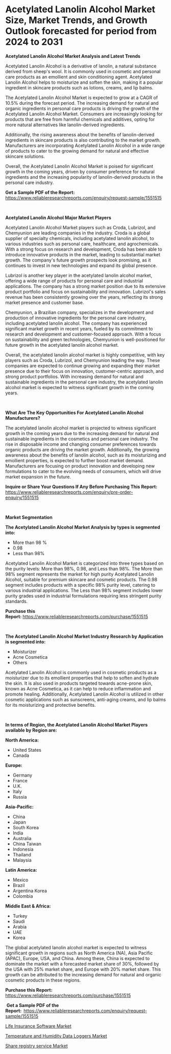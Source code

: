 <p><h1>Acetylated Lanolin Alcohol Market Size, Market Trends, and Growth Outlook forecasted for period from 2024 to 2031</h1></p><p><strong>Acetylated Lanolin Alcohol Market Analysis and Latest Trends</strong></p>
<p><p>Acetylated Lanolin Alcohol is a derivative of lanolin, a natural substance derived from sheep's wool. It is commonly used in cosmetic and personal care products as an emollient and skin conditioning agent. Acetylated Lanolin Alcohol helps to moisturize and soften the skin, making it a popular ingredient in skincare products such as lotions, creams, and lip balms.</p><p>The Acetylated Lanolin Alcohol Market is expected to grow at a CAGR of 10.5% during the forecast period. The increasing demand for natural and organic ingredients in personal care products is driving the growth of the Acetylated Lanolin Alcohol Market. Consumers are increasingly looking for products that are free from harmful chemicals and additives, opting for more natural alternatives like lanolin-derived ingredients.</p><p>Additionally, the rising awareness about the benefits of lanolin-derived ingredients in skincare products is also contributing to the market growth. Manufacturers are incorporating Acetylated Lanolin Alcohol in a wide range of products to cater to the growing demand for natural and effective skincare solutions.</p><p>Overall, the Acetylated Lanolin Alcohol Market is poised for significant growth in the coming years, driven by consumer preference for natural ingredients and the increasing popularity of lanolin-derived products in the personal care industry.</p></p>
<p><strong>Get a Sample PDF of the Report:&nbsp;</strong> <a href="https://www.reliableresearchreports.com/enquiry/request-sample/1551515">https://www.reliableresearchreports.com/enquiry/request-sample/1551515</a></p>
<p>&nbsp;</p>
<p><strong>Acetylated Lanolin Alcohol Major Market Players</strong></p>
<p><p>Acetylated Lanolin Alcohol Market players such as Croda, Lubrizol, and Chemyunion are leading companies in the industry. Croda is a global supplier of specialty chemicals, including acetylated lanolin alcohol, to various industries such as personal care, healthcare, and agrochemicals. With a strong focus on research and development, Croda has been able to introduce innovative products in the market, leading to substantial market growth. The company's future growth prospects look promising, as it continues to invest in new technologies and expand its global presence.</p><p>Lubrizol is another key player in the acetylated lanolin alcohol market, offering a wide range of products for personal care and industrial applications. The company has a strong market position due to its extensive product portfolio and focus on sustainability and innovation. Lubrizol's sales revenue has been consistently growing over the years, reflecting its strong market presence and customer base.</p><p>Chemyunion, a Brazilian company, specializes in the development and production of innovative ingredients for the personal care industry, including acetylated lanolin alcohol. The company has experienced significant market growth in recent years, fueled by its commitment to research and development and customer-focused approach. With a focus on sustainability and green technologies, Chemyunion is well-positioned for future growth in the acetylated lanolin alcohol market.</p><p>Overall, the acetylated lanolin alcohol market is highly competitive, with key players such as Croda, Lubrizol, and Chemyunion leading the way. These companies are expected to continue growing and expanding their market presence due to their focus on innovation, customer-centric approach, and strong product portfolios. With increasing demand for natural and sustainable ingredients in the personal care industry, the acetylated lanolin alcohol market is expected to witness significant growth in the coming years.</p></p>
<p>&nbsp;</p>
<p><strong>What Are The Key Opportunities For Acetylated Lanolin Alcohol Manufacturers?</strong></p>
<p><p>The acetylated lanolin alcohol market is projected to witness significant growth in the coming years due to the increasing demand for natural and sustainable ingredients in the cosmetics and personal care industry. The rise in disposable income and changing consumer preferences towards organic products are driving the market growth. Additionally, the growing awareness about the benefits of lanolin alcohol, such as its moisturizing and emollient properties, is expected to further boost market demand. Manufacturers are focusing on product innovation and developing new formulations to cater to the evolving needs of consumers, which will drive market expansion in the future.</p></p>
<p><strong>Inquire or Share Your Questions If Any Before Purchasing This Report:</strong> <a href="https://www.reliableresearchreports.com/enquiry/pre-order-enquiry/1551515">https://www.reliableresearchreports.com/enquiry/pre-order-enquiry/1551515</a></p>
<p>&nbsp;</p>
<p><strong>Market Segmentation</strong></p>
<p><strong>The Acetylated Lanolin Alcohol Market Analysis by types is segmented into:</strong></p>
<p><ul><li>More than 98 %</li><li>0.98</li><li>Less than 98%</li></ul></p>
<p><p>Acetylated Lanolin Alcohol Market is categorized into three types based on the purity levels: More than 98%, 0.98, and Less than 98%. The More than 98% segment represents the market for high purity Acetylated Lanolin Alcohol, suitable for premium skincare and cosmetic products. The 0.98 segment includes products with a specific 98% purity level, catering to various industrial applications. The Less than 98% segment includes lower purity grades used in industrial formulations requiring less stringent purity standards.</p></p>
<p><strong>Purchase this Report:&nbsp;</strong><a href="https://www.reliableresearchreports.com/purchase/1551515">https://www.reliableresearchreports.com/purchase/1551515</a></p>
<p>&nbsp;</p>
<p><strong>The Acetylated Lanolin Alcohol Market Industry Research by Application is segmented into:</strong></p>
<p><ul><li>Moisturizer</li><li>Acne Cosmetica</li><li>Others</li></ul></p>
<p><p>Acetylated Lanolin Alcohol is commonly used in cosmetic products as a moisturizer due to its emollient properties that help to soften and hydrate the skin. It is also used in products targeted towards acne-prone skin, known as Acne Cosmetica, as it can help to reduce inflammation and promote healing. Additionally, Acetylated Lanolin Alcohol is utilized in other cosmetic applications such as sunscreens, anti-aging creams, and lip balms for its moisturizing and protective benefits.</p></p>
<p>&nbsp;</p>
<p><strong>In terms of Region, the Acetylated Lanolin Alcohol Market Players available by Region are:</strong></p>
<p>
    <p> <strong> North America: </strong>
        <ul>
            <li>United States</li>
            <li>Canada</li>
        </ul>
        </p> 
    <p> <strong> Europe: </strong>
        <ul>
            <li>Germany</li>
            <li>France</li>
            <li>U.K.</li>
            <li>Italy</li>
            <li>Russia</li>
        </ul>
        </p> 
    <p> <strong> Asia-Pacific: </strong>
        <ul>
            <li>China</li>
            <li>Japan</li>
            <li>South Korea</li>
            <li>India</li>
            <li>Australia</li>
            <li>China Taiwan</li>
            <li>Indonesia</li>
            <li>Thailand</li>
            <li>Malaysia</li>
        </ul>
        </p> 
    <p> <strong> Latin America: </strong>
        <ul>
            <li>Mexico</li>
            <li>Brazil</li>
            <li>Argentina Korea</li>
            <li>Colombia</li>
        </ul>
        </p> 
    <p> <strong> Middle East & Africa: </strong>
        <ul>
            <li>Turkey</li>
            <li>Saudi</li>
            <li>Arabia</li>
            <li>UAE</li>
            <li>Korea</li>
        </ul>
    </p>
    </p>
<p><p>The global acetylated lanolin alcohol market is expected to witness significant growth in regions such as North America (NA), Asia Pacific (APAC), Europe, USA, and China. Among these, China is expected to dominate the market with a forecasted market share of 30%, followed by the USA with 25% market share, and Europe with 20% market share. This growth can be attributed to the increasing demand for natural and organic cosmetic products in these regions.</p></p>
<p><strong>Purchase this Report: </strong><a href="https://www.reliableresearchreports.com/purchase/1551515">https://www.reliableresearchreports.com/purchase/1551515</a></p>
<p>&nbsp;<strong>Get a Sample PDF of the Report:&nbsp;&nbsp;</strong><a href="https://www.reliableresearchreports.com/enquiry/request-sample/1551515">https://www.reliableresearchreports.com/enquiry/request-sample/1551515</a></p>
<p><strong></strong></p>
<p><p><a href="https://view.publitas.com/reportprime-1/life-insurance-software-market-research-report-provides-critical-insights-that-can-help-shape-business-development-and-investment-strategies/">Life Insurance Software Market</a></p><p><a href="https://view.publitas.com/reportprime-1/temperature-and-humidity-data-loggers-market-size-share-trends-analysis-report-by-material-by-type-by-end-user-by-region-and-segment-forecasts-2023-2030/">Temperature and Humidity Data Loggers Market</a></p><p><a href="https://view.publitas.com/reportprime-1/global-share-registry-service-market-by-types-applications-and-major-players-with-regional-growth-rate-analysis-and-development-situation-from-2023-to-2030/">Share registry service Market</a></p></p>